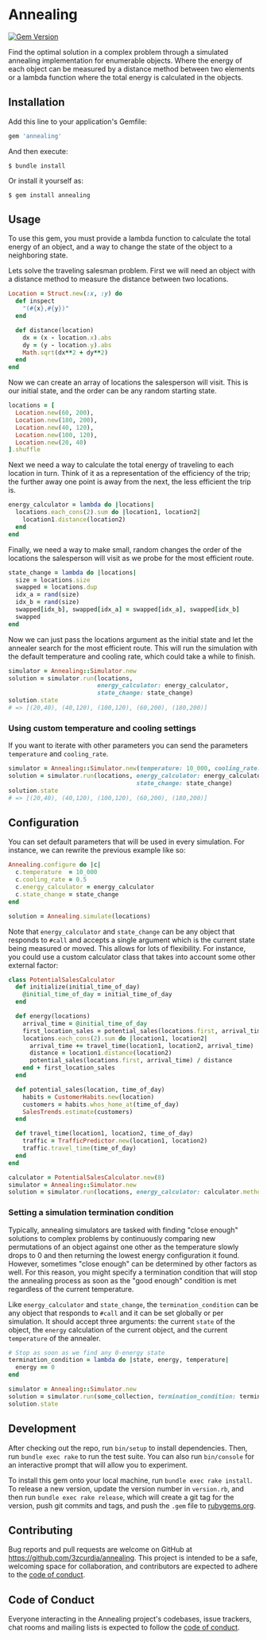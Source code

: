 # Annealing
[![Gem Version](https://badge.fury.io/rb/annealing.svg)](https://badge.fury.io/rb/annealing)

Find the optimal solution in a complex problem through a simulated annealing implementation for enumerable objects. Where the energy of each object can be measured by a distance method between two elements or a lambda function where the total energy is calculated in the objects.

## Installation

Add this line to your application's Gemfile:

```ruby
gem 'annealing'
```

And then execute:

    $ bundle install

Or install it yourself as:

    $ gem install annealing

## Usage

To use this gem, you must provide a lambda function to calculate the total energy of an object, and a way to change the state of the object to a neighboring state.

Lets solve the traveling salesman problem. First we will need an object with a distance method to measure the distance between two locations.

```ruby
Location = Struct.new(:x, :y) do
  def inspect
    "(#{x},#{y})"
  end

  def distance(location)
    dx = (x - location.x).abs
    dy = (y - location.y).abs
    Math.sqrt(dx**2 + dy**2)
  end
end
```

Now we can create an array of locations the salesperson will visit. This is our initial state, and the order can be any random starting state.

```ruby
locations = [
  Location.new(60, 200),
  Location.new(180, 200),
  Location.new(40, 120),
  Location.new(100, 120),
  Location.new(20, 40)
].shuffle
```

Next we need a way to calculate the total energy of traveling to each location in turn. Think of it as a representation of the efficiency of the trip; the further away one point is away from the next, the less efficient the trip is.

```ruby
energy_calculator = lambda do |locations|
  locations.each_cons(2).sum do |location1, location2|
    location1.distance(location2)
  end
end
```

Finally, we need a way to make small, random changes the order of the locations the salesperson will visit as we probe for the most efficient route.

```ruby
state_change = lambda do |locations|
  size = locations.size
  swapped = locations.dup
  idx_a = rand(size)
  idx_b = rand(size)
  swapped[idx_b], swapped[idx_a] = swapped[idx_a], swapped[idx_b]
  swapped
end
```

Now we can just pass the locations argument as the initial state and let the annealer search for the most efficient route. This will run the simulation with the default temperature and cooling rate, which could take a while to finish.

```ruby
simulator = Annealing::Simulator.new
solution = simulator.run(locations,
                         energy_calculator: energy_calculator,
                         state_change: state_change)
solution.state
# => [(20,40), (40,120), (100,120), (60,200), (180,200)]
```

### Using custom temperature and cooling settings

If you want to iterate with other parameters you can send the parameters `temperature` and `cooling_rate`.

```ruby
simulator = Annealing::Simulator.new(temperature: 10_000, cooling_rate: 0.5)
solution = simulator.run(locations, energy_calculator: energy_calculator,
                                    state_change: state_change)
solution.state
# => [(20,40), (40,120), (100,120), (60,200), (180,200)]
```

## Configuration

You can set default parameters that will be used in every simulation. For instance, we can rewrite the previous example like so:

```ruby
Annealing.configure do |c|
  c.temperature  = 10_000
  c.cooling_rate = 0.5
  c.energy_calculator = energy_calculator
  c.state_change = state_change
end

solution = Annealing.simulate(locations)
```

Note that `energy_calculator` and `state_change` can be any object that responds to `#call` and accepts a single argument which is the current state being measured or moved. This allows for lots of flexibility. For instance, you could use a custom calculator class that takes into account some other external factor:

```ruby
class PotentialSalesCalculator
  def initialize(initial_time_of_day)
    @initial_time_of_day = initial_time_of_day
  end

  def energy(locations)
    arrival_time = @initial_time_of_day
    first_location_sales = potential_sales(locations.first, arrival_time)
    locations.each_cons(2).sum do |location1, location2|
      arrival_time += travel_time(location1, location2, arrival_time)
      distance = location1.distance(location2)
      potential_sales(locations.first, arrival_time) / distance
    end + first_location_sales
  end

  def potential_sales(location, time_of_day)
    habits = CustomerHabits.new(location)
    customers = habits.whos_home_at(time_of_day)
    SalesTrends.estimate(customers)
  end

  def travel_time(location1, location2, time_of_day)
    traffic = TrafficPredictor.new(location1, location2)
    traffic.travel_time(time_of_day)
  end
end

calculator = PotentialSalesCalculator.new(8)
simulator = Annealing::Simulator.new
solution = simulator.run(locations, energy_calculator: calculator.method(:energy))
```

### Setting a simulation termination condition

Typically, annealing simulators are tasked with finding "close enough" solutions to complex problems by continuously comparing new permutations of an object against one other as the temperature slowly drops to 0 and then returning the lowest energy configuration it found. However, sometimes "close enough" can be determined by other factors as well. For this reason, you might specify a termination condition that will stop the annealing process as soon as the "good enough" condition is met regardless of the current temperature.

Like `energy_calculator` and `state_change`, the `termination_condition` can be any object that responds to `#call` and it can be set globally or per simulation. It should accept three arguments: the current `state` of the object, the `energy` calculation of the current object, and the current `temperature` of the annealer.

```ruby
# Stop as soon as we find any 0-energy state
termination_condition = lambda do |state, energy, temperature|
  energy == 0
end

simulator = Annealing::Simulator.new
solution = simulator.run(some_collection, termination_condition: termination_condition)
solution.state
```

## Development

After checking out the repo, run `bin/setup` to install dependencies. Then, run `bundle exec rake` to run the test suite. You can also run `bin/console` for an interactive prompt that will allow you to experiment.

To install this gem onto your local machine, run `bundle exec rake install`. To release a new version, update the version number in `version.rb`, and then run `bundle exec rake release`, which will create a git tag for the version, push git commits and tags, and push the `.gem` file to [rubygems.org](https://rubygems.org).

## Contributing

Bug reports and pull requests are welcome on GitHub at https://github.com/3zcurdia/annealing. This project is intended to be a safe, welcoming space for collaboration, and contributors are expected to adhere to the [code of conduct](https://github.com/3zcurdia/annealing/blob/master/CODE_OF_CONDUCT.md).

## Code of Conduct

Everyone interacting in the Annealing project's codebases, issue trackers, chat rooms and mailing lists is expected to follow the [code of conduct](https://github.com/3zcurdia/annealing/blob/master/CODE_OF_CONDUCT.md).
